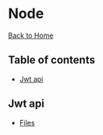 # Node

[Back to Home](https://github.com/seanedw1/Portfolio)

## Table of contents

* [Jwt api](#jwt-api)


## Jwt api

* [Files](https://github.com/seanedw1/Portfolio/tree/master/Node/Demo1)
